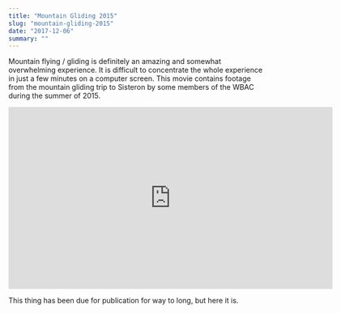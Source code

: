 ```yaml
---
title: "Mountain Gliding 2015"
slug: "mountain-gliding-2015"
date: "2017-12-06"
summary: ""
---
```




Mountain flying / gliding is definitely an amazing and somewhat overwhelming experience. It is difficult to concentrate the whole experience in just a few minutes on a computer screen. This movie contains footage from the mountain gliding trip to Sisteron by some members of the WBAC during the summer of 2015.

<center><iframe src="https://player.vimeo.com/video/246063530" width="640" height="360" frameborder="0" webkitallowfullscreen="" mozallowfullscreen="" allowfullscreen=""></iframe></center>

This thing has been due for publication for way to long, but here it is.
